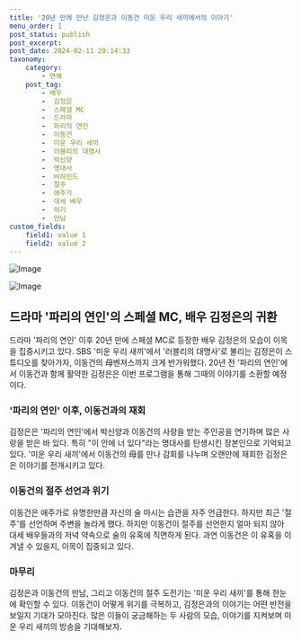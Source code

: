 ```yaml
---
title: '20년 만에 만난 김정은과 이동건 미운 우리 새끼에서의 이야기'
menu_order: 1
post_status: publish
post_excerpt: 
post_date: 2024-02-11 20:14:33
taxonomy:
    category:
        - 연예
    post_tag:
        - 배우
        -  김정은
        -  스페셜 MC
        -  드라마
        -  파리의 연인
        -  이동건
        -  미운 우리 새끼
        -  러블리의 대명사
        -  박신양
        -  명대사
        -  비하인드
        -  절주
        -  애주가
        -  대세 배우
        -  위기
        -  만남
custom_fields:
    field1: value 1
    field2: value 2
---
```


![Image](https://ssl.pstatic.net/mimgnews/image/076/2024/02/11/2024021101000729800096631_20240211165502506.jpg?type=w540)

![Image](https://mimgnews.pstatic.net/image/076/2024/02/11/2024021101000729800096632_20240211165502509.jpg?type=w540)

## 드라마 '파리의 연인'의 스페셜 MC, 배우 김정은의 귀환
드라마 '파리의 연인' 이후 20년 만에 스페셜 MC로 등장한 배우 김정은의 모습이 이목을 집중시키고 있다. SBS '미운 우리 새끼'에서 '러블리의 대명사'로 불리는 김정은이 스튜디오를 찾아가자, 이동건의 母벤져스까지 크게 반가워했다. 20년 전 '파리의 연인'에서 이동건과 함께 활약한 김정은은 이번 프로그램을 통해 그때의 이야기를 소환할 예정이다.
### '파리의 연인' 이후, 이동건과의 재회
김정은은 '파리의 연인'에서 박신양과 이동건의 사랑을 받는 주인공을 연기하며 많은 사랑을 받은 바 있다. 특히 "이 안에 너 있다"라는 명대사를 탄생시킨 장본인으로 기억되고 있다. '미운 우리 새끼'에서 이동건의 母를 만나 감회를 나누며 오랜만에 재회한 김정은은 이야기를 전개시키고 있다.
### 이동건의 절주 선언과 위기
이동건은 애주가로 유명한만큼 자신의 술 마시는 습관을 자주 언급한다. 하지만 최근 '절주'를 선언하며 주변을 놀라게 했다. 하지만 이동건이 절주를 선언한지 얼마 되지 않아 대세 배우들과의 저녁 약속으로 술의 유혹에 직면하게 된다. 과연 이동건은 이 유혹을 이겨낼 수 있을지, 이목이 집중되고 있다.
### 마무리
김정은과 이동건의 만남, 그리고 이동건의 절주 도전기는 '미운 우리 새끼'를 통해 한눈에 확인할 수 있다. 이동건이 어떻게 위기를 극복하고, 김정은과의 이야기는 어떤 반전을 보일지 기대가 모아진다. 많은 이들이 궁금해하는 두 사람의 모습, 이야기를 지켜보며 미운 우리 새끼의 방송을 기대해보자.
